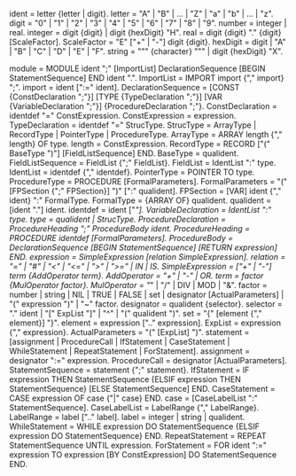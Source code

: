 ident = letter {letter | digit}.
letter = "A" | "B" | ... | "Z" | "a" | "b" | ... | "z".
digit = "0" | "1" | "2" | "3" | "4" | "5" | "6" | "7" | "8" | "9".
number = integer | real.
integer = digit {digit} | digit {hexDigit} "H".
real = digit {digit} "." {digit} [ScaleFactor].
ScaleFactor = "E" ["+" | "-"] digit {digit}.
hexDigit = digit | "A" | "B" | "C" | "D" | "E" | "F".
string = """ {character} """ | digit {hexDigit} "X".

module = MODULE ident ";" [ImportList] DeclarationSequence
    [BEGIN StatementSequence] END ident ".".
ImportList = IMPORT import {"," import} ";".
import = ident [":=" ident].
DeclarationSequence = [CONST {ConstDeclaration ";"}]
    [TYPE {TypeDeclaration ";"}] [VAR {VariableDeclaration ";"}]
    {ProcedureDeclaration ";"}.
ConstDeclaration = identdef "=" ConstExpression.
ConstExpression = expression.
TypeDeclaration = identdef "=" StrucType.
StrucType = ArrayType | RecordType | PointerType | ProcedureType.
ArrayType = ARRAY length {"," length} OF type.
length = ConstExpression.
RecordType = RECORD ["(" BaseType ")"] [FieldListSequence] END.
BaseType = qualident.
FieldListSequence = FieldList {";" FieldList}.
FieldList = IdentList ":" type.
IdentList = identdef {"," identdef}.
PointerType = POINTER TO type.
ProcedureType = PROCEDURE [FormalParameters].
FormalParameters = "(" [FPSection {";" FPSection}] ")" [":" qualident].
FPSection = [VAR] ident {"," ident} ":" FormalType.
FormalType = {ARRAY OF} qualident.
qualident = [ident "."] ident.
identdef = ident ["*"].
VariableDeclaration = IdentList ":" type.
type = qualident | StrucType.
ProcedureDeclaration = ProcedureHeading ";" ProcedureBody ident.
ProcedureHeading = PROCEDURE identdef [FormalParameters].
ProcedureBody = DeclarationSequence [BEGIN StatementSequence]
    [RETURN expression] END.
expression = SimpleExpression [relation SimpleExpression].
relation = "=" | "#" | "<" | "<=" | ">" | ">=" | IN | IS.
SimpleExpression = ["+" | "-"] term {AddOperator term}.
AddOperator = "+" | "-" | OR.
term = factor {MulOperator factor}.
MulOperator = "*" | "/" | DIV | MOD | "&".
factor = number | string | NIL | TRUE | FALSE |
    set | designator [ActualParameters] | "(" expression ")" | "~" factor.
designator = qualident {selector}.
selector = "." ident | "[" ExpList "]" | "^" | "(" qualident ")".
set = "{" [element {"," element}] "}".
element = expression [".." expression].
ExpList = expression {"," expression}.
ActualParameters = "(" [ExpList] ")".
statement = [assignment | ProcedureCall | IfStatement | CaseStatement |
    WhileStatement | RepeatStatement | ForStatement].
assignment = designator ":=" expression.
ProcedureCall = designator [ActualParameters].
StatementSequence = statement {";" statement}.
IfStatement = IF expression THEN StatementSequence
    {ELSIF expression THEN StatementSequence}
    [ELSE StatementSequence] END.
CaseStatement = CASE expression OF case {"|" case} END.
case = [CaseLabelList ":" StatementSequence].
CaseLabelList = LabelRange {"," LabelRange}.
LabelRange = label [".." label].
label = integer | string | qualident.
WhileStatement = WHILE expression DO StatementSequence
    {ELSIF expression DO StatementSequence} END.
RepeatStatement = REPEAT StatementSequence UNTIL expression.
ForStatement = FOR ident ":=" expression TO expression [BY ConstExpression]
    DO StatementSequence END.